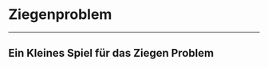 # Ziegenproblem
------------------------------------------
Ein Kleines Spiel für das Ziegen Problem
------------------------------------------

